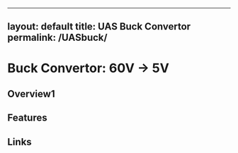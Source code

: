 
---
layout: default
title: UAS Buck Convertor
permalink: /UASbuck/
---

# Buck Convertor: 60V -> 5V 

## Overview1

## Features

## Links

